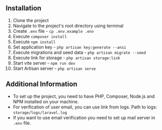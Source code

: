 
## Installation
1. Clone the project
2. Navigate to the project's root directory using terminal
3. Create `.env` file - `cp .env.example .env`
4. Execute `composer install`
5. Execute `npm install`
6. Set application key - `php artisan key:generate --ansi`
7. Execute migrations and seed data - `php artisan migrate --seed`
8. Execute link for storage - `php artisan storage:link`
9. Start vite server - `npm run dev`
10. Start Artisan server - `php artisan serve`

## Additional Information
- To set up the project, you need to have PHP, Composer, Node.js and NPM installed on your machine.
- For verification of user email, you can use link from logs. Path to logs: `storage/logs/laravel.log`
- If you want to use email verification you need to set up mail server in `.env` file.

